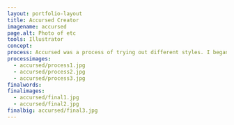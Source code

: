 ```yaml
---
layout: portfolio-layout
title: Accursed Creator
imagename: accursed
page.alt: Photo of etc
tools: Illustrator
concept:
process: Accursed was a process of trying out different styles. I began with trying a layered effect, that the hands would be layers and layers thick. After a while, sketch after sketch, it morphed into trying to use shapes to represent different parts of the hand, and then to a style where it was all simple shapes. This worked well with the idea of piecing together, and the style of stained glass (much like those in churches)
processimages:
  - accursed/process1.jpg
  - accursed/process2.jpg
  - accursed/process3.jpg
finalwords:
finalimages:
  - accursed/final1.jpg
  - accursed/final2.jpg
finalbig: accursed/final3.jpg
---
```



